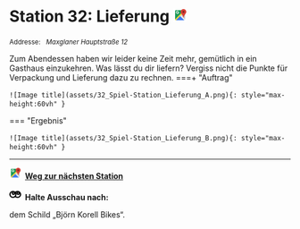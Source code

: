 # Station 32: Lieferung  <a href="https://www.google.com/maps/dir/?api=1&travelmode=walking&destination=13.0242518,47.7964293"><img src="https://github.com/kipppunkte/kipppunkte/raw/gh-pages/assets/google-maps.svg" width="24" height="24"></a>

<small>Addresse:<em style="margin-left: 10px">Maxglaner Hauptstraße 12</em></small>



Zum Abendessen haben wir leider keine Zeit mehr, gemütlich in ein Gasthaus einzukehren. Was lässt du dir liefern? Vergiss nicht die Punkte für Verpackung und Lieferung dazu zu rechnen. 
===+ "Auftrag"

    ![Image title](assets/32_Spiel-Station_Lieferung_A.png){: style="max-height:60vh" }


=== "Ergebnis"

    ![Image title](assets/32_Spiel-Station_Lieferung_B.png){: style="max-height:60vh" }





____

<a href="https://www.google.com/maps/dir/?api=1&travelmode=walking&destination=13.0240265,47.7964797"><img src="https://github.com/kipppunkte/kipppunkte/raw/gh-pages/assets/google-maps.svg" style="height: 1.5em;margin-right: 0.5em"></a>**[Weg zur nächsten Station](next_url)**



<img src="https://github.com/kipppunkte/kipppunkte/raw/gh-pages/assets/eyes.svg" style="height: 1.5em;background: white;margin-right: 0.5em">**Halte Ausschau nach:**

dem Schild „Björn Korell Bikes“.